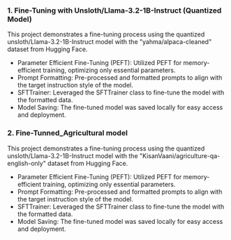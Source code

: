### 1. Fine-Tuning with Unsloth/Llama-3.2-1B-Instruct (Quantized Model)

This project demonstrates a  fine-tuning process using the quantized unsloth/Llama-3.2-1B-Instruct model with the "yahma/alpaca-cleaned" dataset from Hugging Face.

- Parameter Efficient Fine-Tuning (PEFT): Utilized PEFT for memory-efficient training, optimizing only essential parameters.
- Prompt Formatting: Pre-processed and formatted prompts to align with the target instruction style of the model.
- SFTTrainer: Leveraged the SFTTrainer class to fine-tune the model with the formatted data.
- Model Saving: The fine-tuned model was saved locally for easy access and deployment.

### 2. Fine-Tunned_Agricultural model

This project demonstrates a  fine-tuning process using the quantized unsloth/Llama-3.2-1B-Instruct model with the "KisanVaani/agriculture-qa-english-only" dataset from Hugging Face.

- Parameter Efficient Fine-Tuning (PEFT): Utilized PEFT for memory-efficient training, optimizing only essential parameters.
- Prompt Formatting: Pre-processed and formatted prompts to align with the target instruction style of the model.
- SFTTrainer: Leveraged the SFTTrainer class to fine-tune the model with the formatted data.
- Model Saving: The fine-tuned model was saved locally for easy access and deployment.







